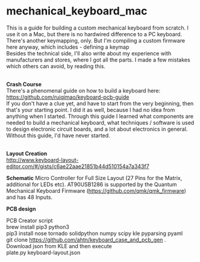# mechanical_keyboard_mac
This is a guide for building a custom mechanical keyboard from scratch. I use it on a Mac, but there is no hardwired difference to a PC keyboard. There's another keymapping, only. But I'm compiling a custom firmware here anyway, which includes - defining a keymap<br>
  Besides the technical side, I'll also write about my experience with manufacturers and stores, where I got all the parts. I made a few mistakes which others can avoid, by reading this.
<br><br>

<b>Crash Course</b><br>
There's a phenomenal guide on how to build a keyboard here: https://github.com/ruiqimao/keyboard-pcb-guide <br>
If you don't have a clue yet, and have to start from the very beginning, then that's your starting point. I did it as well, because I had no idea from anything when I started. Through this guide I learned what components are needed to build a mechanical keyboard, what techniques / software is used to design electronic circuit boards, and a lot about electronics in general. Without this guide, I'd have never started.<br><br>

<b>Layout Creation</b><br>
http://www.keyboard-layout-editor.com/#/gists/c6ae22aae21851b44d510154a7a343f7

<b>Schematic</b>
Micro Controller for Full Size Layout (27 Pins for the Matrix, additional for LEDs etc). AT90USB1286 is supported by the Quantum Mechanical Keyboard Firmware (https://github.com/qmk/qmk_firmware) and has 48 Inputs.<br>

<b>PCB design</b>

PCB Creator script<br>
brew install pip3 python3<br>
pip3 install nose tornado solidpython numpy scipy kle pyparsing pyaml<br>
git clone https://github.com/ahtn/keyboard_case_and_pcb_gen .<br>
Download json from KLE and then execute<br>
plate.py keyboard-layout.json

